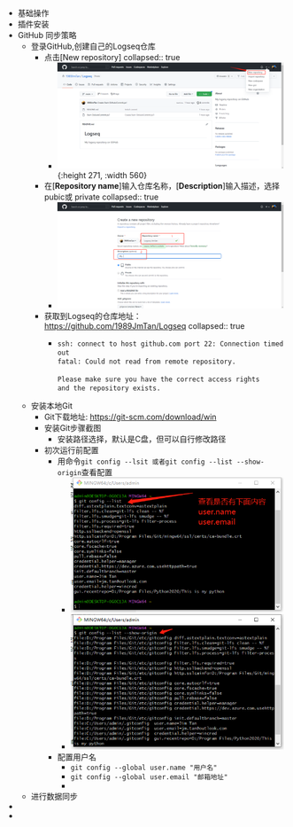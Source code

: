 - 基础操作
- 插件安装
- GitHub 同步策略
	- 登录GitHub,创建自己的Logseq仓库
		- 点击[New repository]
		  collapsed:: true
			- ![image.png](../assets/image_1671175508127_0.png){:height 271, :width 560}
		- 在[**Repository name**]输入仓库名称，[**Description**]输入描述，选择pubic或 private
		  collapsed:: true
			- ![image.png](../assets/image_1671175670716_0.png)
		- 获取到Logseq的仓库地址：  https://github.com/1989JmTan/Logseq
		  collapsed:: true
			- ```
			  ssh: connect to host github.com port 22: Connection timed out
			  fatal: Could not read from remote repository.
			  
			  Please make sure you have the correct access rights
			  and the repository exists.
			  ```
	- 安装本地Git
		- Git下载地址:  https://git-scm.com/download/win
		- 安装Git步骤截图
			- 安装路径选择，默认是C盘，但可以自行修改路径
		- 初次运行前配置
			- 用命令`git config --lsit 或者git config --list --show-origin`查看配置
				- ![image.png](../assets/image_1671189857513_0.png)
				- ![image.png](../assets/image_1671190250140_0.png)
			- 配置用户名
				- `git config --global user.name "用户名"`
				- `git config --global user.email "邮箱地址"`
				-
	- 进行数据同步
-
-